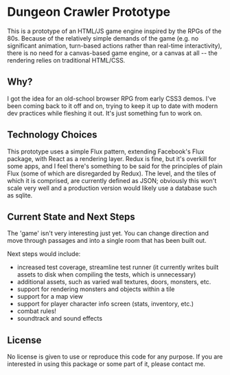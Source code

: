 # Dungeon Crawler Prototype

This is a prototype of an HTML/JS game engine inspired by the RPGs of the 80s. Because of the relatively simple demands of the game (e.g. no significant animation, turn-based actions rather than real-time interactivity), there is no need for a canvas-based game engine, or a canvas at all -- the rendering relies on traditional HTML/CSS.

## Why?

I got the idea for an old-school browser RPG from early CSS3 demos. I've been coming back to it off and on, trying to keep it up to date with modern dev practices while fleshing it out. It's just something fun to work on.

## Technology Choices

This prototype uses a simple Flux pattern, extending Facebook's Flux package, with React as a rendering layer. Redux is fine, but it's overkill for some apps, and I feel there's something to be said for the principles of plain Flux (some of which are disregarded by Redux). The level, and the tiles of which it is comprised, are currently defined as JSON; obviously this won't scale very well and a production version would likely use a database such as sqlite.

## Current State and Next Steps

The 'game' isn't very interesting just yet. You can change direction and move through passages and into a single room that has been built out. 

Next steps would include:
* increased test coverage, streamline test runner (it currently writes built assets to disk when compiling the tests, which is unnecessary)
* additional assets, such as varied wall textures, doors, monsters, etc.
* support for rendering monsters and objects within a tile
* support for a map view
* support for player character info screen (stats, inventory, etc.)
* combat rules!
* soundtrack and sound effects

## License

No license is given to use or reproduce this code for any purpose. If you are interested in using this package or some part of it, please contact me. 
